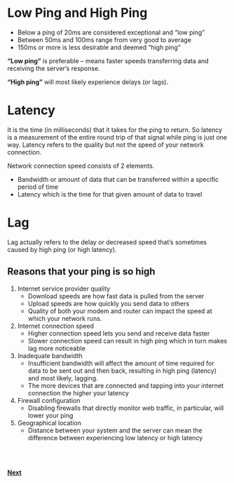 # Low Ping and High Ping
* Below a ping of 20ms are considered exceptional and “low ping”
* Between 50ms and 100ms range from very good to average
* 150ms or more is less desirable and deemed “high ping”

**“Low ping”** is preferable – means faster speeds transferring data and receiving the server’s response.

**“High ping”** will most likely experience delays (or lags).


# Latency
It is the time (in milliseconds) that it takes for the ping to return. So latency is a measurement of the entire round trip of that signal while ping is just one way. Latency refers to the quality but not the speed of your network connection.

Network connection speed consists of 2 elements.
* Bandwidth or amount of data that can be transferred within a specific period of time
* Latency which is the time for that given amount of data to travel


# Lag
Lag actually refers to the delay or decreased speed that’s sometimes caused by high ping (or high latency).


## Reasons that your ping is so high
1. Internet service provider quality
   * Download speeds are how fast data is pulled from the server
   * Upload speeds are how quickly you send data to others
   * Quality of both your modem and router can impact the speed at which your network runs.
2. Internet connection speed
   * Higher connection speed lets you send and receive data faster
   * Slower connection speed can result in high ping which in turn makes lag more noticeable
3. Inadequate bandwidth
   * Insufficient bandwidth will affect the amount of time required for data to be sent out and then back, resulting in high ping (latency) and most likely, lagging.
   * The more devices that are connected and tapping into your internet connection the higher your latency
4. Firewall configuration
   * Disabling firewalls that directly monitor web traffic, in particular, will lower your ping
5. Geographical location
   * Distance between your system and the server can mean the difference between experiencing low latency or high latency

<br /><br />
<!-- blank line -->

**[Next](Subnetting.md)**